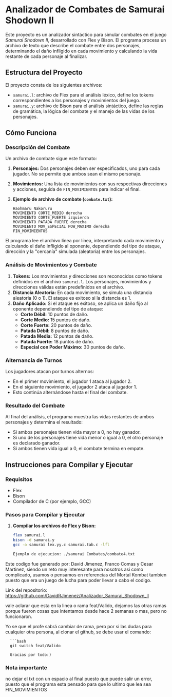 # Analizador de Combates de Samurai Shodown II

Este proyecto es un analizador sintáctico para simular combates en el juego *Samurai Shodown II*, desarrollado con Flex y Bison. El programa procesa un archivo de texto que describe el combate entre dos personajes, determinando el daño infligido en cada movimiento y calculando la vida restante de cada personaje al finalizar.

## Estructura del Proyecto

El proyecto consta de los siguientes archivos:
- `samurai.l`: archivo de Flex para el análisis léxico, define los tokens correspondientes a los personajes y movimientos del juego.
- `samurai.y`: archivo de Bison para el análisis sintáctico, define las reglas de gramática, la lógica del combate y el manejo de las vidas de los personajes.

## Cómo Funciona

### Descripción del Combate

Un archivo de combate sigue este formato:

1. **Personajes:** Dos personajes deben ser especificados, uno para cada jugador. No se permite que ambos sean el mismo personaje.
2. **Movimientos:** Una lista de movimientos con sus respectivas direcciones y acciones, seguida de `FIN_MOVIMIENTOS` para indicar el final.
3. **Ejemplo de archivo de combate (`combate.txt`):**

    ```plaintext
    Haohmaru Nakoruru
    MOVIMIENTO CORTE_MEDIO derecha
    MOVIMIENTO CORTE_FUERTE izquierda
    MOVIMIENTO PATADA_FUERTE derecha
    MOVIMIENTO MOV_ESPECIAL POW_MAXIMO derecha
    FIN_MOVIMIENTOS
    ```

El programa lee el archivo línea por línea, interpretando cada movimiento y calculando el daño infligido al oponente, dependiendo del tipo de ataque, dirección y la "cercanía" simulada (aleatoria) entre los personajes.

### Análisis de Movimientos y Combate

1. **Tokens:** Los movimientos y direcciones son reconocidos como tokens definidos en el archivo `samurai.l`. Los personajes, movimientos y direcciones válidas están predefinidos en el archivo.
2. **Distancia Aleatoria:** En cada movimiento, se simula una distancia aleatoria (0 o 1). El ataque es exitoso si la distancia es 1.
3. **Daño Aplicado:** Si el ataque es exitoso, se aplica un daño fijo al oponente dependiendo del tipo de ataque:
   - **Corte Débil:** 10 puntos de daño.
   - **Corte Medio:** 15 puntos de daño.
   - **Corte Fuerte:** 20 puntos de daño.
   - **Patada Débil:** 8 puntos de daño.
   - **Patada Media:** 12 puntos de daño.
   - **Patada Fuerte:** 18 puntos de daño.
   - **Especial con Poder Máximo:** 30 puntos de daño.

### Alternancia de Turnos

Los jugadores atacan por turnos alternos:
- En el primer movimiento, el jugador 1 ataca al jugador 2.
- En el siguiente movimiento, el jugador 2 ataca al jugador 1.
- Esto continúa alternándose hasta el final del combate.

### Resultado del Combate

Al final del análisis, el programa muestra las vidas restantes de ambos personajes y determina el resultado:
- Si ambos personajes tienen vida mayor a 0, no hay ganador.
- Si uno de los personajes tiene vida menor o igual a 0, el otro personaje es declarado ganador.
- Si ambos tienen vida igual a 0, el combate termina en empate.

## Instrucciones para Compilar y Ejecutar

### Requisitos

- Flex
- Bison
- Compilador de C (por ejemplo, GCC)

### Pasos para Compilar y Ejecutar

1. **Compilar los archivos de Flex y Bison:**
   ```bash
   flex samurai.l
   bison -d samurai.y
   gcc -o samurai lex.yy.c samurai.tab.c -lfl
   
   Ejemplo de ejecucion: ./samurai Combates/combate4.txt

Este codigo fue generado por: David Jimenez, Franco Comas y Cesar Martinez, siendo un reto muy interesante para nosotros asi como complicado, usamos o pensamos en referencias del Mortal Kombat tambien puesto que era un juego de lucha para poder llevar a cabo el codigo.


Link del repositorio: https://github.com/DavidRJimenez/Analizador_Samurai_Shodown_ll


vale aclarar que esta en la linea o rama feat/Valido, dejamos las otras ramas porque fueron cosas que intentamos desde hace 2 semanas o mas, pero no funcionaron.

Yo se que el profe sabrá cambiar de rama, pero por si las dudas para cualquier otra persona, al clonar el github, se debe usar el comando:

      ```bash
      git switch feat/Valido

      Gracias por todo:)

    

### Nota importante
no dejar el txt con un espacio al final puesto que puede salir un error, puesto que el programa esta pensado para que lo ultimo que lea sea FIN_MOVIMIENTOS